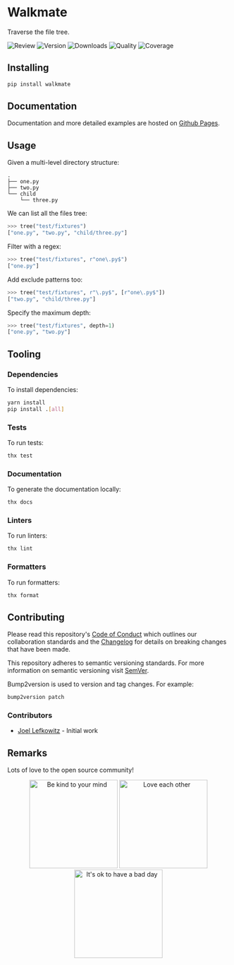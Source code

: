 # Walkmate

Traverse the file tree.

![Review](https://img.shields.io/github/actions/workflow/status/JoelLefkowitz/walkmate/review.yml)
![Version](https://img.shields.io/pypi/v/walkmate)
![Downloads](https://img.shields.io/pypi/dw/walkmate)
![Quality](https://img.shields.io/codacy/grade/ea0bf72352d142519296cfcd0ce026ce)
![Coverage](https://img.shields.io/codacy/coverage/ea0bf72352d142519296cfcd0ce026ce)

## Installing

```bash
pip install walkmate
```

## Documentation

Documentation and more detailed examples are hosted on [Github Pages](https://joellefkowitz.github.io/walkmate).

## Usage

Given a multi-level directory structure:

```ascii
.
├── one.py
├── two.py
└── child
    └── three.py
```

We can list all the files tree:

```python
>>> tree("test/fixtures")
["one.py", "two.py", "child/three.py"]
```

Filter with a regex:

```python
>>> tree("test/fixtures", r"one\.py$")
["one.py"]
```

Add exclude patterns too:

```python
>>> tree("test/fixtures", r"\.py$", [r"one\.py$"])
["two.py", "child/three.py"]
```

Specify the maximum depth:

```python
>>> tree("test/fixtures", depth=1)
["one.py", "two.py"]
```

## Tooling

### Dependencies

To install dependencies:

```bash
yarn install
pip install .[all]
```

### Tests

To run tests:

```bash
thx test
```

### Documentation

To generate the documentation locally:

```bash
thx docs
```

### Linters

To run linters:

```bash
thx lint
```

### Formatters

To run formatters:

```bash
thx format
```

## Contributing

Please read this repository's [Code of Conduct](CODE_OF_CONDUCT.md) which outlines our collaboration standards and the [Changelog](CHANGELOG.md) for details on breaking changes that have been made.

This repository adheres to semantic versioning standards. For more information on semantic versioning visit [SemVer](https://semver.org).

Bump2version is used to version and tag changes. For example:

```bash
bump2version patch
```

### Contributors

- [Joel Lefkowitz](https://github.com/joellefkowitz) - Initial work

## Remarks

Lots of love to the open source community!

<div align='center'>
    <img width=200 height=200 src='https://media.giphy.com/media/osAcIGTSyeovPq6Xph/giphy.gif' alt='Be kind to your mind' />
    <img width=200 height=200 src='https://media.giphy.com/media/KEAAbQ5clGWJwuJuZB/giphy.gif' alt='Love each other' />
    <img width=200 height=200 src='https://media.giphy.com/media/WRWykrFkxJA6JJuTvc/giphy.gif' alt="It's ok to have a bad day" />
</div>
